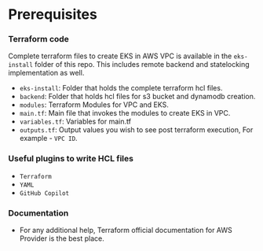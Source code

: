 # Prerequisites

### Terraform code 

Complete terraform files to create EKS in AWS VPC is available in the `eks-install` folder of this repo. This includes remote backend and statelocking implementation as well.

- `eks-install`: Folder that holds the complete terraform hcl files.
- `backend`: Folder that holds hcl files for s3 bucket and dynamodb creation.
- `modules`: Terraform Modules for VPC and EKS.
- `main.tf`: Main file that invokes the modules to create EKS in VPC.
- `variables.tf`: Variables for main.tf
- `outputs.tf`: Output values you wish to see post terraform execution, For example - `VPC ID`.

### Useful plugins to write HCL files

- `Terraform`
- `YAML`
- `GitHub Copilot`

### Documentation

- For any additional help, Terraform official documentation for AWS Provider is the best place.